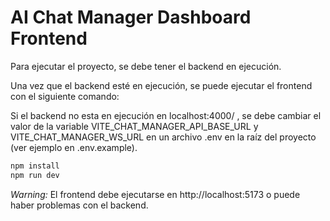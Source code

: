 # AI Chat Manager Dashboard Frontend

Para ejecutar el proyecto, se debe tener el backend en ejecución.

Una vez que el backend esté en ejecución, se puede ejecutar el frontend con el siguiente comando:

Si el backend no esta en ejecución en localhost:4000/ , se debe cambiar el valor de la variable VITE_CHAT_MANAGER_API_BASE_URL y VITE_CHAT_MANAGER_WS_URL en un archivo .env en la raíz del proyecto (ver ejemplo en .env.example).


```bash
npm install
npm run dev
```

*Warning:* El frontend debe ejecutarse en http://localhost:5173 o puede haber problemas con el backend.
